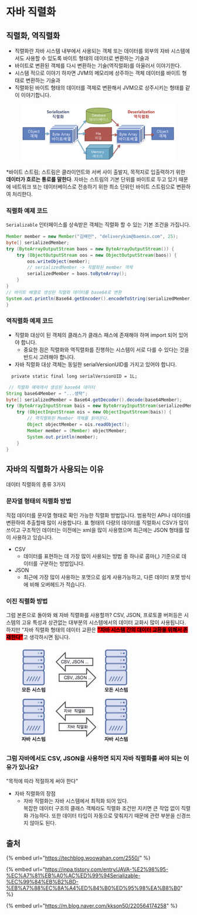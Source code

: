 # 자바 직렬화

## 직렬화, 역직렬화

* 직렬화란 자바 시스템 내부에서 사용되는 객체 또는 데이터를 외부의 자바 시스템에서도 사용할 수 있도록 바이트 형태의 데이터로 변환하는 기술과&#x20;
* 바이트로 변환된 객체를 다시 변환하는 기술(역직렬화)를 아울러서 이야기한다.
* 시스템 적으로 이야기 하자면 JVM의 메모리에 상주하는 객체 데이터를 바이트 형태로 변환하는 기술과
* 직렬화된 바이트 형태의 데이터를 객체로 변환해서 JVM으로 상주시키는 형태를 같이 이야기합니다.

<figure><img src="../../../.gitbook/assets/image (1).png" alt="" width="563"><figcaption></figcaption></figure>

\*바이트 스트림; 스트림은 클라이언트와 서버 사이 출발지, 목적지로 입출력하기 위한 **데이터가 흐르는 통로를 말한다**. 자바는 스트림의 기본 단위를 바이트로 두고 있기 때문에 네트워크 또는 데이터베이스로 전송하기 위한 최소 단위인 바이트 스트림으로 변환하여 처리한다.

### 직렬화 예제 코드

`Serializable` 인터페이스를 상속받은 객체는 직렬화 할 수 있는 기본 조건을 가집니다.

```java
Member member = new Member("김배민", "deliverykim@baemin.com", 25);
byte[] serializedMember;
try (ByteArrayOutputStream baos = new ByteArrayOutputStream()) {
    try (ObjectOutputStream oos = new ObjectOutputStream(baos)) {
        oos.writeObject(member);
        // serializedMember -> 직렬화된 member 객체 
        serializedMember = baos.toByteArray();
    }
}
// 바이트 배열로 생성된 직렬화 데이터를 base64로 변환
System.out.println(Base64.getEncoder().encodeToString(serializedMember));
}
```

### 역직렬화 예제 코드

* 직렬화 대상이 된 객체의 클래스가 클래스 패스에 존재해야 하며 import 되어 있어야 합니다.
  * 중요한 점은 직렬화와 역직렬화를 진행하는 시스템이 서로 다를 수 있다는 것을 반드시 고려해야 합니다.
* 자바 직렬화 대상 객체는 동일한 serialVersionUID를 가지고 있어야 합니다.

```
  private static final long serialVersionUID = 1L;
```

```java
 // 직렬화 예제에서 생성된 base64 데이터 
String base64Member = "...생략";
byte[] serializedMember = Base64.getDecoder().decode(base64Member);
try (ByteArrayInputStream bais = new ByteArrayInputStream(serializedMember)) {
    try (ObjectInputStream ois = new ObjectInputStream(bais)) {
        // 역직렬화된 Member 객체를 읽어온다.
        Object objectMember = ois.readObject();
        Member member = (Member) objectMember;
        System.out.println(member);
    }
}
```



## 자바의 직렬화가 사용되는 이유

데이터 직렬화의 종류 3가지

### 문자열 형태의 직렬화 방법

직접 데이터를 문자열 형태로 확인 가능한 직렬화 방법입니다. 범용적인 API나 데이터를 변환하여 추출할때 많이 사용합니다. 표 형태의 다량의 데이터를 직렬화시 CSV가 많이 쓰이고 구조적인 데이터는 이전에는 xml을 많이 사용했으며 최근에는 JSON 형태를 많이 사용하고 있습니다.

* CSV
  * 데이터를 표현하는 데 가장 많이 사용되는 방법 중 하나로 콤마(,) 기준으로 데이터를 구분하는 방법입니다.
* JSON
  * 최근에 가장 많이 사용하는 포맷으로 쉽게 사용가능하고, 다른 데이터 포맷 방식에 비해 오버헤드가 적습니다.

### 이진 직렬화 방법









그럼 본론으로 돌아와 왜 자바 직렬화를 사용할까? CSV, JSON, 프로토콜 버퍼등은 시스템의 고유 특성과 상관없는 대부분의 시스템에서의 데이터 교화시 많이 사용됩니다. 하지만 "자바 직렬화 형태의 데이터 교환은 <mark style="background-color:red;">**"자바 시스템 간의 데이터 교환을 위해서 존재한다"**</mark>고 생각하시면 됩니다.

<figure><img src="../../../.gitbook/assets/image.png" alt="" width="298"><figcaption></figcaption></figure>

### 그럼 자바에서도 CSV, JSON을 사용하면 되지 자바 직렬화를 써야 되는 이유가 있나요?

"목적에 따라 적절하게 써야 한다"

* 자바 직렬화의 장점
  * 자바 직렬화는 자바 시스템에서 최적화 되어 있다.\
    복잡한 데이터 구조의 클래스 객체라도 직렬화 조건만 지키면 큰 작업 없이 직렬화 가능하다. 또한 데이터 타입이 자동으로 맞춰지기 때문에 관련 부분을 신경쓰지 않아도 된다.







## 출처

{% embed url="https://techblog.woowahan.com/2550/" %}

{% embed url="https://inpa.tistory.com/entry/JAVA-%E2%98%95-%EC%A7%81%EB%A0%AC%ED%99%94Serializable-%EC%99%84%EB%B2%BD-%EB%A7%88%EC%8A%A4%ED%84%B0%ED%95%98%EA%B8%B0" %}

{% embed url="https://m.blog.naver.com/kkson50/220564174258" %}
